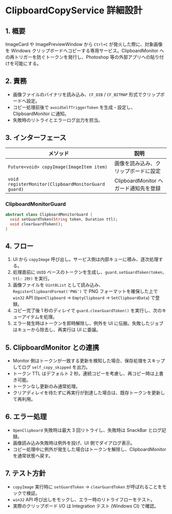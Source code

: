 # ClipboardCopyService 詳細設計

## 1. 概要
ImageCard や ImagePreviewWindow から `Ctrl+C` が発火した際に、対象画像を Windows クリップボードへコピーする専用サービス。ClipboardMonitor への再トリガーを防ぐトークンを発行し、Photoshop 等の外部アプリへの貼り付けを可能にする。

## 2. 責務
- 画像ファイルのバイナリを読み込み、`CF_DIB` / `CF_BITMAP` 形式でクリップボードへ設定。
- コピー処理前後で `avoidSelfTriggerToken` を生成・設定し、ClipboardMonitor に通知。
- 失敗時のリトライとエラーログ出力を担当。

## 3. インターフェース
| メソッド | 説明 |
|----------|------|
| `Future<void> copyImage(ImageItem item)` | 画像を読み込み、クリップボードに設定 |
| `void registerMonitor(ClipboardMonitorGuard guard)` | ClipboardMonitor へガード通知先を登録 |

### ClipboardMonitorGuard
```dart
abstract class ClipboardMonitorGuard {
  void setGuardToken(String token, Duration ttl);
  void clearGuardToken();
}
```

## 4. フロー
1. UI から `copyImage` 呼び出し。サービス側は内部キューに積み、逐次処理する。
2. 処理直前に `UUID` ベースのトークンを生成し、`guard.setGuardToken(token, ttl: 2秒)` を実行。
3. 画像ファイルを `Uint8List` として読み込み、`RegisterClipboardFormat('PNG')` で PNG フォーマットを確保した上で `win32` API (`OpenClipboard` → `EmptyClipboard` → `SetClipboardData`) で登録。
4. コピー完了後 1 秒のディレイで `guard.clearGuardToken()` を実行し、次のキューアイテムを処理。
5. エラー発生時はトークンを即時解除し、例外を UI に伝搬。失敗したジョブはキューから除去し、再実行は UI に委譲。

## 5. ClipboardMonitor との連携
- Monitor 側はトークンが一致する更新を検知した場合、保存処理をスキップしてログ `self_copy_skipped` を出力。
- トークン TTL はデフォルト 2 秒。連続コピーを考慮し、再コピー時は上書き可能。
- トークンなし更新のみ通常処理。
- クリアディレイを待たずに再実行が到達した場合は、既存トークンを更新して再利用。

## 6. エラー処理
- `OpenClipboard` 失敗時は最大 3 回リトライし、失敗時は SnackBar とログ記録。
- 画像読み込み失敗時は例外を投げ、UI 側でダイアログ表示。
- コピー処理中に例外が発生した場合はトークンを解除し、ClipboardMonitor を通常状態へ戻す。

## 7. テスト方針
- `copyImage` 実行時に `setGuardToken` → `clearGuardToken` が呼ばれることをモックで検証。
- `win32` API 呼び出しをモックし、エラー時のリトライフローをテスト。
- 実際のクリップボード I/O は Integration テスト (Windows CI) で確認。
